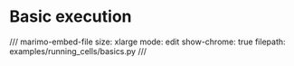# Basic execution

/// marimo-embed-file
    size: xlarge
    mode: edit
    show-chrome: true
    filepath: examples/running_cells/basics.py
///
